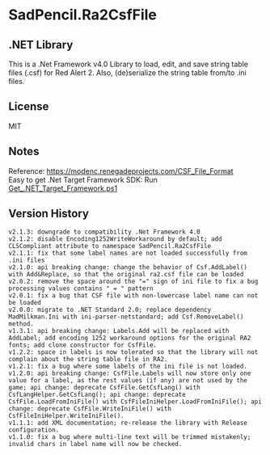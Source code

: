 # SadPencil.Ra2CsfFile

## .NET Library
This is a .Net Framework v4.0 Library to load, edit, and save string table files (.csf) for Red Alert 2. Also, (de)serialize the string table from/to .ini files.

## License

MIT

## Notes
Reference: https://modenc.renegadeprojects.com/CSF_File_Format  
Easy to get .Net Target Framework SDK: Run [Get_.NET_Target_Framework.ps1](https://github.com/YoVVassup/Ra2CsfFile/blob/main/Get_.NET_Target_Framework.ps1)

## Version History

```
v2.1.3: downgrade to compatibility .Net Framework 4.0
v2.1.2: disable Encoding1252WriteWorkaround by default; add CLSCompliant attribute to namespace SadPencil.Ra2CsfFile
v2.1.1: fix that some label names are not loaded successfully from .ini files
v2.1.0: api breaking change: change the behavior of Csf.AddLabel() with Add&Replace, so that the original ra2.csf file can be loaded
v2.0.2: remove the space around the "=" sign of ini file to fix a bug processing values contains " = " pattern
v2.0.1: fix a bug that CSF file with non-lowercase label name can not be loaded
v2.0.0: migrate to .NET Standard 2.0; replace dependency MadMilkman.Ini with ini-parser-netstandard; add Csf.RemoveLabel() method.
v1.3.1: api breaking change: Labels.Add will be replaced with AddLabel; add encoding 1252 workaround options for the original RA2 fonts; add clone constructor for CsfFile. 
v1.2.2: space in labels is now tolerated so that the library will not complain about the string table file in RA2.
v1.2.1: fix a bug where some labels of the ini file is not loaded.
v1.2.0: api breaking change: CsfFile.Labels will now store only one value for a label, as the rest values (if any) are not used by the game; api change: deprecate CsfFile.GetCsfLang() with CsfLangHelper.GetCsfLang(); api change: deprecate CsfFile.LoadFromIniFile() with CsfFileIniHelper.LoadFromIniFile(); api change: deprecate CsfFile.WriteIniFile() with CsfFileIniHelper.WriteIniFile().
v1.1.1: add XML documentation; re-release the library with Release configuration.
v1.1.0: fix a bug where multi-line text will be trimmed mistakenly; invalid chars in label name will now be checked.
```

